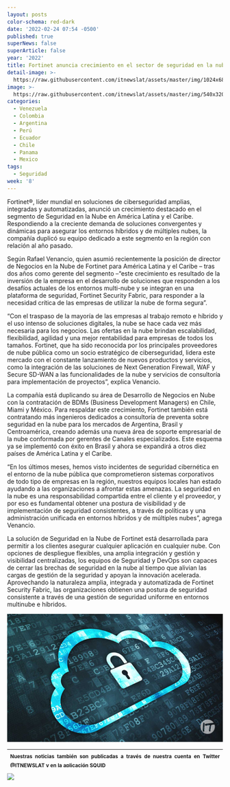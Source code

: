 ```yaml
---
layout: posts
color-schema: red-dark
date: '2022-02-24 07:54 -0500'
published: true
superNews: false
superArticle: false
year: '2022'
title: Fortinet anuncia crecimiento en el sector de seguridad en la nube
detail-image: >-
  https://raw.githubusercontent.com/itnewslat/assets/master/img/1024x680/Cloud-Security-g.jpg
image: >-
  https://raw.githubusercontent.com/itnewslat/assets/master/img/540x320/Cloud-Security-p.jpg
categories:
  - Venezuela
  - Colombia
  - Argentina
  - Perú
  - Ecuador
  - Chile
  - Panama
  - Mexico
tags:
  - Seguridad
week: '8'
---
```

Fortinet®, líder mundial en soluciones de ciberseguridad amplias, integradas y automatizadas, anunció un crecimiento destacado en el segmento de Seguridad en la Nube en América Latina y el Caribe. Respondiendo a la creciente demanda de soluciones convergentes y dinámicas para asegurar los entornos híbridos y de múltiples nubes, la compañía duplicó su equipo dedicado a este segmento en la región con relación al año pasado.

Según Rafael Venancio, quien asumió recientemente la posición de director de Negocios en la Nube de Fortinet para América Latina y el Caribe – tras dos años como gerente del segmento –“este crecimiento es resultado de la inversión de la empresa en el desarrollo de soluciones que responden a los desafíos actuales de los entornos multi-nube y se integran en una plataforma de seguridad, Fortinet Security Fabric, para responder a la necesidad crítica de las empresas de utilizar la nube de forma segura”.

“Con el traspaso de la mayoría de las empresas al trabajo remoto e híbrido y el uso intenso de soluciones digitales, la nube se hace cada vez más necesaria para los negocios. Las ofertas en la nube brindan escalabilidad, flexibilidad, agilidad y una mejor rentabilidad para empresas de todos los tamaños. Fortinet, que ha sido reconocida por los principales proveedores de nube pública como un socio estratégico de ciberseguridad, lidera este mercado con el constante lanzamiento de nuevos productos y servicios, como la integración de las soluciones de Next Generation Firewall, WAF y Secure SD-WAN a las funcionalidades de la nube y servicios de consultoría para implementación de proyectos”, explica Venancio.

La compañía está duplicando su área de Desarrollo de Negocios en Nube con la contratación de BDMs (Business Development Managers) en Chile, Miami y México. Para respaldar este crecimiento, Fortinet también está contratando más ingenieros dedicados a consultoría de preventa sobre seguridad en la nube para los mercados de Argentina, Brasil y Centroamérica, creando además una nueva área de soporte empresarial de la nube conformada por gerentes de Canales especializados. Este esquema ya se implementó con éxito en Brasil y ahora se expandirá a otros diez países de América Latina y el Caribe.

“En los últimos meses, hemos visto incidentes de seguridad cibernética en el entorno de la nube pública que comprometieron sistemas corporativos de todo tipo de empresas en la región, nuestros equipos locales han estado ayudando a las organizaciones a afrontar estas amenazas. La seguridad en la nube es una responsabilidad compartida entre el cliente y el proveedor, y por eso es fundamental obtener una postura de visibilidad y de implementación de seguridad consistentes, a través de políticas y una administración unificada en entornos híbridos y de múltiples nubes”, agrega Venancio.

La solución de Seguridad en la Nube de Fortinet está desarrollada para permitir a los clientes asegurar cualquier aplicación en cualquier nube. Con opciones de despliegue flexibles, una amplia integración y gestión y visibilidad centralizadas, los equipos de Seguridad y DevOps son capaces de cerrar las brechas de seguridad en la nube al tiempo que alivian las cargas de gestión de la seguridad y apoyan la innovación acelerada. Aprovechando la naturaleza amplia, integrada y automatizada de Fortinet Security Fabric, las organizaciones obtienen una postura de seguridad consistente a través de una gestión de seguridad uniforme en entornos multinube e híbridos.

![](https://raw.githubusercontent.com/itnewslat/assets/master/img/540x320/Cloud-Security-p.jpg)


<table style="height: 42px;" width="569">
<tbody>
<tr>
<td style="text-align: justify;"><sub><strong>Nuestras noticias también son publicadas a través de nuestra cuenta en Twitter <a href="https://twitter.com/itnewslat?lang=es">@ITNEWSLAT</a> y en la aplicación <a href="https://squidapp.co/en/">SQUID</a></strong></sub></td>
</tr>
</tbody>
</table>

<img src="https://tracker.metricool.com/c3po.jpg?hash=56f88a41e39ab42c063cc51676587a04"/>